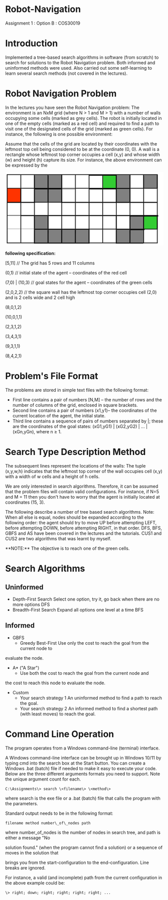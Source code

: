 # Robot-Navigation
Assignment 1 : Option B : COS30019

# Introduction

Implemented a tree-based search algorithms in software (from scratch) to search for solutions to the Robot Navigation problem. Both informed and uninformed methods were used. Also carried out some self-learning to learn several search methods (not covered in the lectures).

# Robot Navigation Problem

In the lectures you have seen the Robot Navigation problem: The environment is an NxM grid (where N \> 1 and M \> 1) with a number of walls occupying some cells (marked as grey cells). The robot is initially located in one of the empty cells (marked as a red cell) and required to find a path to visit one of the designated cells of the grid (marked as green cells). For instance, the following is one possible environment:

Assume that the cells of the grid are located by their coordinates with the leftmost top cell being considered to be at the coordinate (0, 0). A wall is a rectangle whose leftmost top corner occupies a cell (x,y) and whose width (w) and height (h) capture its size. For instance, the above environment can be expressed by the


![Robot-Navigation-Map](https://github.com/Bernard-Joshua/Robot-Navigation/blob/main/Screenshot%202023-02-11%20122507.jpg)


**following specification:**

[5,11] // The grid has 5 rows and 11 columns

(0,1) // initial state of the agent – coordinates of the red cell

(7,0) | (10,3) // goal states for the agent – coordinates of the green cells

(2,0,2,2) // the square wall has the leftmost top corner occupies cell (2,0) and is 2 cells wide and 2 cell high

(8,0,1,2)

(10,0,1,1)

(2,3,1,2)

(3,4,3,1)

(9,3,1,1)

(8,4,2,1)

# Problem's File Format

The problems are stored in simple text files with the following format:

- First line contains a pair of numbers [N,M] – the number of rows and the number of columns of the grid, enclosed in square brackets.
- Second line contains a pair of numbers (x1,y1)– the coordinates of the current location of the agent, the initial state.
- Third line contains a sequence of pairs of numbers separated by |; these are the coordinates of the goal states: (xG1,yG1) | (xG2,yG2) | ... | (xGn,yGn), where n ≥ 1.

# Search Type Description Method

The subsequent lines represent the locations of the walls: The tuple (x,y,w,h) indicates that the leftmost top corner of the wall occupies cell (x,y) with a width of w cells and a height of h cells.

We are only interested in search algorithms. Therefore, it can be assumed that the problem files will contain valid configurations. For instance, if N=5 and M = 11 then you don't have to worry that the agent is initially located at coordinates (15, 3).

The following describe a number of tree based search algorithms. Note: When all else is equal, nodes should be expanded according to the following order: the agent should try to move UP before attempting LEFT, before attempting DOWN, before attempting RIGHT, in that order. DFS, BFS, GBFS and AS have been covered in the lectures and the tutorials. CUS1 and CUS2 are two algorithms that was learnt by myself.

\*\*NOTE:\*\* The objective is to reach one of the green cells.

# Search Algorithms

## Uninformed

- Depth-First Search Select one option, try it, go back when there are no more options DFS
- Breadth-First Search Expand all options one level at a time BFS

## Informed

- GBFS
  - Greedy Best-First Use only the cost to reach the goal from the current node to

evaluate the node.

- A\* ("A Star")
  - Use both the cost to reach the goal from the current node and

the cost to reach this node to evaluate the node.

- Custom
  - Your search strategy 1 An uninformed method to find a path to reach the goal.
  - Your search strategy 2 An informed method to find a shortest path (with least moves) to reach the goal.

# Command Line Operation

The program operates from a Windows command-line (terminal) interface.

A Windows command-line interface can be brought up in Windows 10/11 by typing cmd into the search box at the Start button. You can create a Windows .bat (batch) file if needed to make it easy to execute your code. Below are the three different arguments formats you need to support. Note the unique argument count for each.

```
C:\Assignments\> search \<filename\> \<method\>
```

where search is the exe file or a .bat (batch) file that calls the program with the parameters.

Standard output needs to be in the following format:

```
filename method number\_of\_nodes path
```

where number\_of\_nodes is the number of nodes in search tree, and path is either a message "No

solution found." (when the program cannot find a solution) or a sequence of moves in the solution that

brings you from the start-configuration to the end-configuration. Line breaks are ignored.

For instance, a valid (and incomplete) path from the current configuration in the above example could be:

```
\> right; down; right; right; right; right; ...
```
